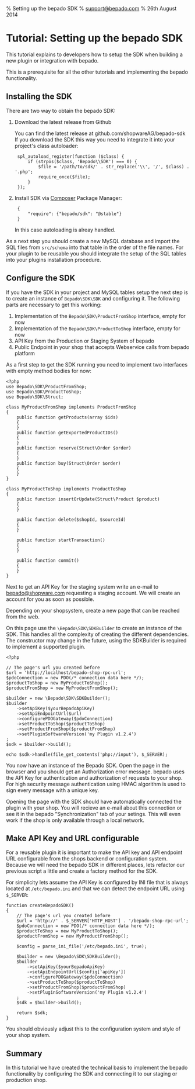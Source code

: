 % Setting up the bepado SDK
% support@bepado.com
% 26th August 2014

# Tutorial: Setting up the bepado SDK

This tutorial explains to developers how to setup the SDK when building a new
plugin or integration with bepado.

This is a prerequisite for all the other tutorials and implementing
the bepado functionality.

## Installing the SDK

There are two way to obtain the bepado SDK:

1. Download the latest release from Github

   You can find the latest release at github.com/shopwareAG/bepado-sdk
   If you download the SDK this way you need to integrate it into
   your project's class autoloader:

        spl_autoload_register(function ($class) {
            if (strpos($class, 'Bepado\\SDK') === 0) {
                $file = '/path/to/sdk/' . str_replace('\\', '/', $class) . '.php';
                require_once($file);
            }
        });

2. Install SDK via [Composer](http://getcomposer.org) Package Manager:

        {
            "require": {"bepado/sdk": "@stable"}
        }

    In this case autoloading is alreay handled.

As a next step you should create a new MySQL database and import the SQL files
from `src/schema` into that table in the order of the file names. For your
plugin to be reusable you should integrate the setup of the SQL tables into
your plugins installation procedure.

## Configure the SDK

If you have the SDK in your project and MySQL tables setup the next step is to
create an instance of `Bepado\SDK\SDK` and configuring it. The following
parts are necessary to get this working:

1. Implementation of the `Bepado\SDK\ProductFromShop` interface, empty for now
2. Implementation of the `Bepado\SDK\ProductToShop` interface, empty for now
3. API Key from the Production or Staging System of bepado
4. Public Endpoint in your shop that accepts Webservice calls from bepado platform

As a first step to get the SDK running you need to implement two interfaces
with empty method bodies for now:

    <?php
    use Bepado\SDK\ProductFromShop;
    use Bepado\SDK\ProductToShop;
    use Bepado\SDK\Struct;

    class MyProductFromShop implements ProductFromShop
    {
        public function getProducts(array $ids)
        {
        }
        public function getExportedProductIDs()
        {
        }
        public function reserve(Struct\Order $order)
        {
        }
        public function buy(Struct\Order $order)
        {
        }
    }

    class MyProductToShop implements ProductToShop
    {
        public function insertOrUpdate(Struct\Product $product)
        {
        }

        public function delete($shopId, $sourceId)
        {
        }

        public function startTransaction()
        {
        }

        public function commit()
        {
        }
    }

Next to get an API Key for the staging system write an e-mail to bepado@shopware.com
requesting a staging account. We will create an account for you as soon as possible.

Depending on your shopsystem, create a new page that can be reached from the web.

On this page use the `\Bepado\SDK\SDKBuilder` to create an instance of the SDK. This handles
all the complexity of creating the different dependencies. The constructor may
change in the future, using the SDKBuilder is required to implement a supported
plugin.

    <?php

    // The page's url you created before
    $url = 'http://localhost/bepado-shop-rpc-url';
    $pdoConnection = new PDO(/* connection data here */);
    $productToShop = new MyProductToShop();
    $productFromShop = new MyProductFromShop();

    $builder = new \Bepado\SDK\SDKBuilder();
    $builder
        ->setApiKey($yourBepadoApiKey)
        ->setApiEndpointUrl($url)
        ->configurePDOGateway($pdoConnection)
        ->setProductToShop($productToShop)
        ->setProductFromShop($productFromShop)
        ->setPluginSoftwareVersion('my Plugin v1.2.4')
    ;
    $sdk = $builder->build();

    echo $sdk->handle(file_get_contents('php://input'), $_SERVER);

You now have an instance of the Bepado SDK. Open the page in the browser and
you should get an Authorization error message.  bepado uses the API Key for
authentication and authorization of requests to your shop. For high security
message authentication using HMAC algorithm is used to sign every message with
a unique key.

Opening the page with the SDK should have automatically connected the plugin with
your shop. You will recieve an e-mail about this connection or see it in the bepado
"Synchronization" tab of your setings. This will even work if the shop is only
available through a local network.

## Make API Key and URL configurable

For a reusable plugin it is important to make the API key and API endpoint URL
configurable from the shops backend or configuration system. Because we will
need the bepado SDK in different places, lets refactor our previous script a
little and create a factory method for the SDK.

For simplicity lets assume the API Key is configured by INI file that is
always located at `/etc/bepado.ini` and that we can detect the endpoint
URL using `$_SERVER`:

    function createBepadoSDK()
    {
        // The page's url you created before
        $url = 'http://' . $_SERVER['HTTP_HOST'] . '/bepado-shop-rpc-url';
        $pdoConnection = new PDO(/* connection data here */);
        $productToShop = new MyProductToShop();
        $productFromShop = new MyProductFromShop();

        $config = parse_ini_file('/etc/bepado.ini', true);

        $builder = new \Bepado\SDK\SDKBuilder();
        $builder
            ->setApiKey($yourBepadoApiKey)
            ->setApiEndpointUrl($config['apiKey'])
            ->configurePDOGateway($pdoConnection)
            ->setProductToShop($productToShop)
            ->setProductFromShop($productFromShop)
            ->setPluginSoftwareVersion('my Plugin v1.2.4')
        ;
        $sdk = $builder->build();

        return $sdk;
    }

You should obviously adjust this to the configuration system and style of your
shop system.

## Summary

In this tutorial we have created the technical basis to implement
the bepado functionality by configuring the SDK and connecting
it to our staging or production shop.
